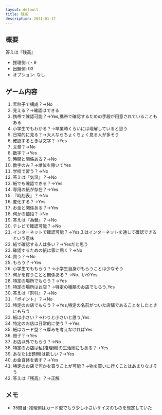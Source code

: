 ```yaml
---
layout: default
title: 残高
description: 2021-01-17
---
```


## 概要

答えは『残高』

- 推理側: (・9
- 出題側: 03
- オプション: なし

## ゲーム内容

1. 素粒子で構成？→No
2. 見える？→確認はできる
3. 携帯で確認可能？→Yes,携帯で確認するための手段が用意されていることもある
4. 小学生でもわかる？→卒業時くらいには理解していると思う
5. 日常的に見る？→大人ならちょくちょく見る人が多そう
6. 確認するときは文字？→Yes
7. 文章？→No
8. 数字？→Yes
9. 時間と関係ある？→No
10. 数字のみ？→単位を除いてYes
11. 学校で習う？→No
12. 答えは『気温』？→No
13. 紙でも確認できる？→Yes
14. 専用の紙が存在？→Yes
15. 『時刻表』？→No
16. 変化する？→Yes
17. お金と関係ある？→Yes
18. 何かの値段？→No
19. 答えは『為替』？→No
20. テレビで確認可能？→No
21. インターネットで確認可能？→Yes,3.はインターネットを通して確認できるという意味
22. 紙で確認する人は多い？→Yesだと思う
23. 確認するための紙は家に届く？→No
24. 買う？→No
25. もらう？→Yes
26. 小学生でももらう？→小学生自身がもらうことは少なそう
27. 何かを買うことと関係ある？→No…いやYes
28. 特定の場所でもらう？→Yes
29. 特定の場所はお店？→特定の種類のお店でもらう,Yes
30. 答えは『割引』？→No
31. 『ポイント』？→No
32. 特定のお店でもらう？→Yes,特定の名前がついた店舗であることをしたときにもらう
33. 紙は小さい？→わりと小さいと思う,Yes
34. 特定のお店は日常的に使う？→Yes
35. 紙はカード型？→厚みを考えなければYes
36. 冊子？→Yes
37. お店以外でもらう？→No
38. 特定のお店は私(推理側)の生活圏にもある？→Yes
39. あなた(出題側)は欲しい？→Yes
40. お金自体を表す？→Yes
41. 特定のお店で何かを買うことが可能？→物を買いに行くことはあまりなさそう
42. 答えは『残高』？→正解

## メモ

- 35問目: 推理側はカード型でもう少し小さいサイズのものを想定していた
